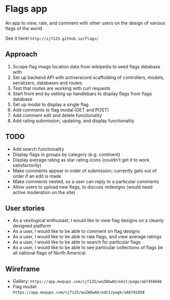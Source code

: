 # Flags app

An app to view, rate, and comment with other users on the design of various
flags of the world.

See it here!  `http://sjf125.github.io/flags/`

## Approach

1.  Scrape flag image location data from wikipedia to seed flags database with
2.  Set up backend API with activerecord scaffolding of controllers, models,
    serializers, databases and routes
3.  Test that routes are working with curl requests
4.  Start front end by setting up handlebars to display flags from flags
    database
5.  Set up modal to display a single flag
6.  Add comments to flag modal (GET and POST)
7.  Add comment edit and delete functionality
8.  Add rating submission, updating, and display functionality

## TODO

-   Add search functionality
-   Display flags in groups by category (e.g. continent)
-   Display average rating as star rating icons (couldn't get it to work
    satisfactorily)
-   Make comments appear in order of submission; currently gets out of order if
    an edit is made
-   Make comments nested, so a user can reply to a particular comments
-   Allow users to upload new flags, to discuss redesigns (would need active
    moderation on the site)

## User stories

-   As a vexilogical enthusiast, I would like to view flag designs on a cleanly
    designed platform
-   As a user, I would like to be able to comment on flag designs
-   As a user, I would like to be able to rate flags, and view average ratings
-   As a user, I would like to be able to search for particular flags
-   As a user, I would like to be able to see particular collections of flags
    (ie all national flags of North America)

## Wireframe

-   Gallery: `https://app.moqups.com/sjf125/woZADwAU/edit/page/abf45668b`
-   Flag modal: `https://app.moqups.com/sjf125/woZADwAU/edit/page/a86781858`

